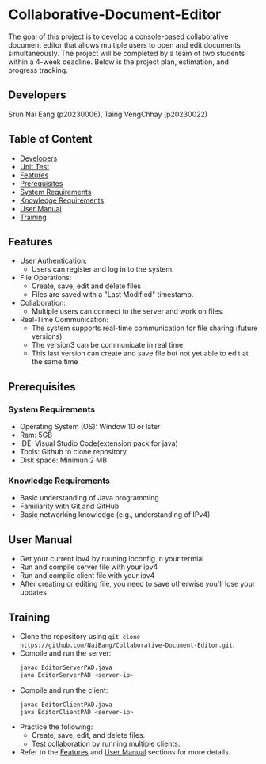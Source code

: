 # Collaborative-Document-Editor
The goal of this project is to develop a console-based collaborative document editor that allows multiple users to open and edit documents simultaneously. The project will be completed by a team of two students within a 4-week deadline. Below is the project plan, estimation, and progress tracking.

  ## Developers
Srun Nai Eang (p20230006), Taing VengChhay (p20230022)

  ## Table of Content
  - [Developers](#developers)
  - [Unit Test](#unit-test)
  - [Features](#features)
  - [Prerequisites](#prerequisites)
  - [System Requirements](#system-requirements)
  - [Knowledge Requirements](#knowledge-requirements)
  - [User Manual](#user-manual)
  - [Training](#training)

  ## Features
  - User Authentication:
    - Users can register and log in to the system.
  - File Operations:
    - Create, save, edit and delete files
    - Files are saved with a "Last Modified" timestamp.
  - Collaboration:
    - Multiple users can connect to the server and work on files.
  - Real-Time Communication:
    - The system supports real-time communication for file sharing (future versions).
    - The version3 can be communicate in real time
    - This last version can create and save file but not yet able to edit at the same time
  

  ## Prerequisites
  ### System Requirements
  - Operating System (OS): Window 10 or later
  - Ram: 5GB
  - IDE: Visual Studio Code(extension pack for java)
  - Tools: Github to clone repository
  - Disk space: Minimun 2 MB 

  ### Knowledge Requirements
  - Basic understanding of Java programming
  - Familiarity with Git and GitHub
  - Basic networking knowledge (e.g., understanding of IPv4)

  ## User Manual
  - Get your current ipv4 by ruuning ipconfig in your termial
  - Run and compile server file with your ipv4
  - Run and compile client file with your ipv4
  - After creating or editing file, you need to save otherwise you'll lose your updates

  ## Training
  - Clone the repository using `git clone https://github.com/NaiEang/Collaborative-Document-Editor.git`.
  - Compile and run the server:
    ```bash
    javac EditorServerPAD.java
    java EditorServerPAD <server-ip>
    ```
  - Compile and run the client:
    ```bash
    javac EditorClientPAD.java
    java EditorClientPAD <server-ip>
    ```
  - Practice the following:
    - Create, save, edit, and delete files.
    - Test collaboration by running multiple clients.
  - Refer to the [Features](#features) and [User Manual](#user-manual) sections for more details.
